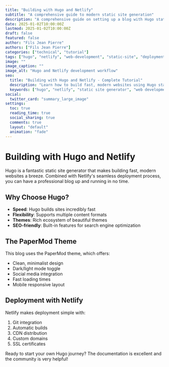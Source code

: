 ```yaml
---
title: "Building with Hugo and Netlify"
subtitle: "A comprehensive guide to modern static site generation"
description: "A comprehensive guide on setting up a blog with Hugo static site generator and deploying it to Netlify for optimal performance and ease of use."
date: 2025-01-02T10:00:00Z
lastmod: 2025-01-02T10:00:00Z
draft: false
featured: false
author: "Fils Jean Pierre"
authors: ["Fils Jean Pierre"]
categories: ["technical", "tutorial"]
tags: ["hugo", "netlify", "web-development", "static-site", "deployment", "tutorial"]
image: ""
image_caption: ""
image_alt: "Hugo and Netlify development workflow"
seo:
  title: "Building with Hugo and Netlify - Complete Tutorial"
  description: "Learn how to build fast, modern websites using Hugo static site generator and deploy them seamlessly with Netlify."
  keywords: ["hugo", "netlify", "static site generator", "web development", "deployment"]
social:
  twitter_card: "summary_large_image"
settings:
  toc: true
  reading_time: true
  social_sharing: true
  comments: true
  layout: "default"
  animation: "fade"
---
```


# Building with Hugo and Netlify

Hugo is a fantastic static site generator that makes building fast, modern websites a breeze. Combined with Netlify's seamless deployment process, you can have a professional blog up and running in no time.

## Why Choose Hugo?

- **Speed**: Hugo builds sites incredibly fast
- **Flexibility**: Supports multiple content formats
- **Themes**: Rich ecosystem of beautiful themes
- **SEO-friendly**: Built-in features for search engine optimization

## The PaperMod Theme

This blog uses the PaperMod theme, which offers:

- Clean, minimalist design
- Dark/light mode toggle
- Social media integration
- Fast loading times
- Mobile responsive layout

## Deployment with Netlify

Netlify makes deployment simple with:

1. Git integration
2. Automatic builds
3. CDN distribution
4. Custom domains
5. SSL certificates

Ready to start your own Hugo journey? The documentation is excellent and the community is very helpful!